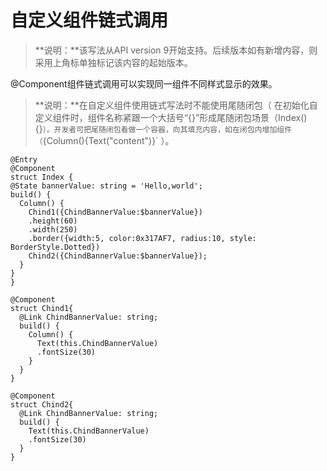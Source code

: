 # 自定义组件链式调用

> **说明：**该写法从API version 9开始支持。后续版本如有新增内容，则采用上角标单独标记该内容的起始版本。 

@Component组件链式调用可以实现同一组件不同样式显示的效果。

> **说明：**在自定义组件使用链式写法时不能使用尾随闭包（ 在初始化自定义组件时，组件名称紧跟一个大括号“{}”形成尾随闭包场景（Index(){}`）。开发者可把尾随闭包看做一个容器，向其填充内容，如在闭包内增加组件（`{Column(){Text("content")}` ）。

```
@Entry
@Component
struct Index {
@State bannerValue: string = 'Hello,world';
build() {
  Column() {
    Chind1({ChindBannerValue:$bannerValue})
    .height(60)
    .width(250)
    .border({width:5, color:0x317AF7, radius:10, style: BorderStyle.Dotted})
    Chind2({ChindBannerValue:$bannerValue});
  }
} 
}

@Component
struct Chind1{
  @Link ChindBannerValue: string;
  build() {
    Column() {
      Text(this.ChindBannerValue)
      .fontSize(30)
    }
  }
}

@Component
struct Chind2{
  @Link ChindBannerValue: string;
  build() {
    Text(this.ChindBannerValue)
    .fontSize(30)
  }
}
```

